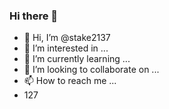 ### Hi there 👋
- 👋 Hi, I’m @stake2137
- 👀 I’m interested in ...
- 🌱 I’m currently learning ...
- 💞️ I’m looking to collaborate on ...
- 📫 How to reach me ...
- 127
<!--
**Themanhdh/themanhdh** is a ✨ _special_ ✨ repository because its `README.md` (this file) appears on your GitHub profile.



